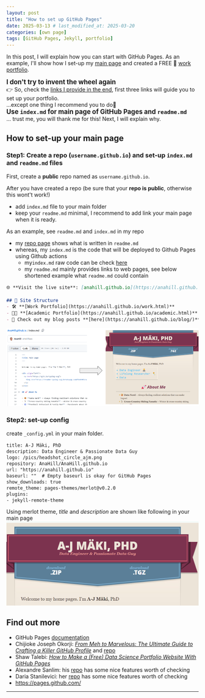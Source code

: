```yaml
---
layout: post
title: "How to set up GitHub Pages"
date: 2025-03-13 # last_modified_at: 2025-03-20
categories: [own page]
tags: [GitHub Pages, Jekyll, portfolio]
---
```


In this post, I will explain how you can start with GitHub Pages.
As an example, I'll show how I set-up my [main page](https://anahill.github.io/) and created a FREE 🤑 [work portfolio](https://anahill.github.io/work.html).

<strong><big> I don't try to invent the wheel again </big></strong>  
👉 So, check the [links I provide in the end](#ref), first three links will guide you to set up your portfolio.  
...except one thing I recommend you to do🚨  
<strong><big>  Use `index.md` for main page of GitHub Pages and `readme.md`</big></strong>  
... trust me, you will thank me for this! Next, I will explain why.

## How to set-up your main page
### Step1: Create a repo (`username.github.io`) and set-up `index.md` and `readme.md` files
First, create a **public** repo named as `username.github.io`.

After you have created a repo (be sure that your **repo is public**, otherwise this wont't work!)
- add `index.md` file to your main folder 
- keep your `readme.md` minimal, I recommend to add link your main page when it is ready.

As an example, see `readme.md` and `index.md` in my repo
- my [repo page](https://github.com/AnaHill/AnaHill.github.io "https://github.com/AnaHill/AnaHill.github.io") shows what is written in `readme.md`
- whereas, my `index.md` is the code that will be deployed to Github Pages using Github actions
  - my`index.md` raw code can be check [here](https://github.com/AnaHill/AnaHill.github.io/blob/main/index.md?plain=1 "https://github.com/AnaHill/AnaHill.github.io/blob/main/index.md?plain=1") 
  - my `readme.md` mainly provides links to web pages, see below shortened example what `readme.md` could contain

```markdown
🌐 **Visit the live site**: [anahill.github.io](https://anahill.github.io/ "my personal website")  

## 📂 Site Structure
- 🛠️ **[Work Portfolio](https://anahill.github.io/work.html)** 
- 👨‍🔬 **[Academic Portfolio](https://anahill.github.io/academic.html)** 
- 📝 Check out my blog posts **[here](https://anahill.github.io/blog/)**  
```

![index.md to page](..\pics\posts\How_indexmd_shows_as_page.png "how index.md is converted to page")

### Step2: set-up config 
create `_config.yml` in your main folder.

```
title: A-J Mäki, PhD
description: Data Engineer & Passionate Data Guy 
logo: /pics/headshot_circle_ajm.png
repository: AnaHill/AnaHill.github.io
url: "https://anahill.github.io"
baseurl: ""  # Empty baseurl is okay for GitHub Pages
show_downloads: true
remote_theme: pages-themes/merlot@v0.2.0
plugins:
- jekyll-remote-theme
```

Using merlot theme, _title_ and _description_ are shown like following in your main page 
![title and description](..\pics\posts\how_title_and_description_is_showed.png "how title and description are shown on  page using merlot theme")

<!--  -->
## <span id="ref"> Find out more </span>
- GitHub Pages [documentation](https://pages.github.com/)
- Chijioke Joseph Okorji: [_From Meh to Marvelous: The Ultimate Guide to Crafting a Killer GitHub Profile_](https://medium.com/@chijiokeokorji/from-meh-to-marvelous-the-ultimate-guide-to-crafting-a-killer-github-profile-8dd3f6c6d602) and [repo](https://github.com/ChijiokeOkorji/ChijiokeOkorji)
- Shaw Talebi: [_How to Make a (Free) Data Science Portfolio Website With GitHub Pages_](https://medium.com/the-data-entrepreneurs/how-to-make-a-free-data-science-portfolio-website-with-github-pages-aa1e4965e155)
- Alexandre Sanlim: his [repo](https://github.com/alexandresanlim/) has some nice features worth of checking
- Daria Stanilevici: her [repo](https://github.com/daria-stanilevici/daria-stanilevici)  has some nice features worth of checking
- https://pages.github.com/

--- 
